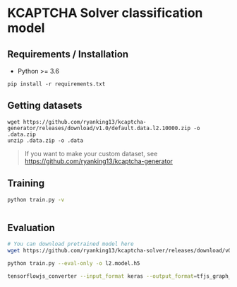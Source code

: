 # KCAPTCHA Solver classification model

## Requirements / Installation

- Python >= 3.6

```
pip install -r requirements.txt
```

## Getting datasets

```
wget https://github.com/ryanking13/kcaptcha-generator/releases/download/v1.0/default.data.l2.10000.zip -o .data.zip
unzip .data.zip -o .data
```

> If you want to make your custom dataset, see https://github.com/ryanking13/kcaptcha-generator

## Training

```sh
python train.py -v
```

```sh

```

## Evaluation


```sh
# You can download pretrained model here 
wget https://github.com/ryanking13/kcaptcha-solver/releases/download/v0.1/l2.model.h5

python train.py --eval-only -o l2.model.h5
```

```sh
tensorflowjs_converter --input_format keras --output_format=tfjs_graph_model model.h5 model_tfjs/
```